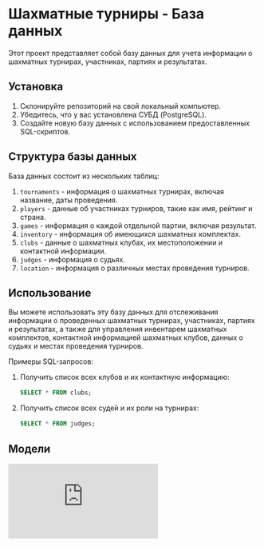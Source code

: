 # Шахматные турниры - База данных

Этот проект представляет собой базу данных для учета информации о шахматных турнирах, участниках, партиях и результатах.

## Установка

1. Склонируйте репозиторий на свой локальный компьютер.
2. Убедитесь, что у вас установлена СУБД (PostgreSQL).
3. Создайте новую базу данных с использованием предоставленных SQL-скриптов.

## Структура базы данных

База данных состоит из нескольких таблиц:

1. `tournaments` - информация о шахматных турнирах, включая название, даты проведения.
2. `players` - данные об участниках турниров, такие как имя, рейтинг и страна.
3. `games` - информация о каждой отдельной партии, включая результат.
4. `inventory` - информация об имеющихся шахматных комплектах.
5. `clubs` - данные о шахматных клубах, их местоположении и контактной информации.
6. `judges` - информация о судьях.
7. `location` - информация о различных местах проведения турниров.

## Использование

Вы можете использовать эту базу данных для отслеживания информации о проведенных шахматных турнирах, участниках, партиях и результатах, а также для управления инвентарем шахматных комплектов, контактной информацией шахматных клубов, данных о судьях и местах проведения турниров.

Примеры SQL-запросов:

1. Получить список всех клубов и их контактную информацию:
   ```sql
   SELECT * FROM clubs;
   ```

2. Получить список всех судей и их роли на турнирах:
   ```sql
   SELECT * FROM judges;
   ```
## Модели

![Концептуальная модель](https://github.com/katerinavelichko/db_for_chess-tournaments/raw/main/models/conceptual_model.pdf)

